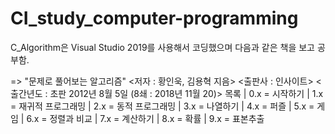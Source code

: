 # CI_study_computer-programming

C_Algorithm은 Visual Studio 2019를 사용해서 코딩했으며 다음과 같은 책을 보고 공부함.

=> "문제로 풀어보는 알고리즘" <저자 : 황인욱, 김용혁 지음> <출판사 : 인사이트> <출간년도 : 초판 2012년 8월 5일 (8쇄 : 2018년 11월 20)>
목록 | 0.x = 시작하기 | 1.x = 재귀적 프로그래밍 | 2.x = 동적 프로그래밍 | 3.x = 나열하기 | 4.x = 퍼즐 | 5.x = 게임 | 6.x = 정렬과 비교 | 7.x = 계산하기 | 8.x = 확률 | 9.x = 표본추출
